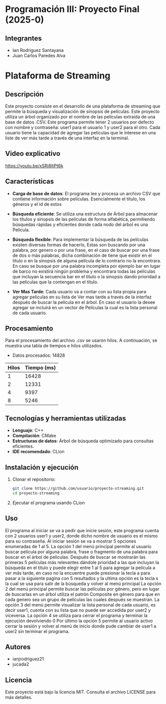 # Programación III: Proyecto Final (2025-0)

## Integrantes
- Ian Rodriguez Santayana
- Juan Carlos Paredes Alva

# Plataforma de Streaming

## Descripción

Este proyecto consiste en el desarrollo de una plataforma de streaming que permite la búsqueda y visualización de sinopsis de películas. Este proyecto utiliza un árbol organizado por el nombre de las películas extraída de una base de datos .CSV. Este programa permite tener 2 usuarios por defecto con nombre y contraseña: user1 para el usuario 1 y user2 para el otro. Cada usuario tiene la capacidad de agregar las películas que le interese en una liste de ver más tarde a través de una interfaz en la terminal.

## Video explicativo

https://youtu.be/xSRi8ItPt6k

## Características

- **Carga de base de datos**: El programa lee y procesa un archivo CSV que contiene información sobre películas. Esencialmente el titulo, los géneros y el id de estos
- **Búsqueda eficiente**: Se utiliza una estructura de Árbol para almacenar los títulos y sinopsis de las películas de forma alfabética, permitiendo búsquedas rápidas y eficientes donde cada nodo del árbol es una Película. 
- **Búsqueda flexible**:
  Para implementar la búsqueda de las películas existen diversas formas de hacerlo, Estas son buscando por una palabra, por genero o por una frase, en el caso de buscar por una frase de dos o más palabras, dicha combinación de tiene que existir en el titulo o en la sinopsis de alguna película de lo contrario no la encontrara. En caso se busque por una palabra incompleta por ejemplo bar en lugar de barco no existirá ningún problema y encontrara todas las películas que incluyan la secuencia bar en el titulo o la sinopsis dando prioridad a las películas que la contengan en el título.

- **Ver Mas Tarde**:
  Cada usuario va a contar con su lista propia para agregar películas en su lista de Ver mas tarde a través de la interfaz después de buscar la película en el árbol. En caso el usuario la desee agregar se incluirá en un vector de Películas la cual es la lista personal de cada usuario.


## Procesamiento

Para el procesamiento del archivo .csv se usaron hilos. A continuación, se muestra una tabla de tiempos e hilos utilizados.
- Datos procesados: 14828

| Hilos | Tiempo (ms) |
|-------|------------|
| 1     | 16428      |
| 2     | 12331      |
| 4     | 9397       |
| 8     | 5246       |

  

## Tecnologías y herramientas utilizadas

- **Lenguaje**: C++
- **Compilación**: CMake
- **Estructuras de datos**: Árbol de búsqueda optimizado para consultas eficientes.
- **IDE recomendado**: CLion

## Instalación y ejecución

1. Clonar el repositorio:
   ```bash
   git clone https://github.com/usuario/proyecto-streaming.git
   cd proyecto-streaming

2. Ejecutar el programa usando CLion
   
## Uso
El programa al iniciar se va a pedir que inicie sesión, este programa cuenta con 2 usuarios user1 y user2, donde dicho nombre de usuario es el mismo para su contraseña. Al iniciar sesión se va a mostrar 5 opciones enumeradas de 1 al 5.
La opción 1 del menú principal permite al usuario buscar película por alguna palabra, frase o fragmento de una palabra para buscar en el árbol de películas. Después de buscar se mostrarán las primeras 5 películas más relevantes dándole prioridad a las que incluyan la búsqueda en el titulo y puede elegir entre 1 al 5 para agregar la película a ver más tarde, en caso no la encuentre puede presionar la tecla a para pasar a la siguiente pagina con 5 resultados y la ultima opción es la tecla s la cual se usa para salir de la búsqueda y volver al menú principal
La opción 2 del menú principal permite buscar las películas por género, pero en lugar de buscarlas en un árbol utiliza el patrón Composite en género para que en cada genero sea un grupo de películas las cuales después se muestran.
La opción 3 del menú permite visualizar la lista personal de cada usuario, es decir user1, cuenta con su lista que no puede ser accedida por user2 y viceversa.
La opción 4 se utiliza para cerrar el programa y terminar la ejecución devolviendo 0
Por último la opción 5 permite al usuario activo cerrar la sesión y volver al menú de inicio donde pude cambiar de user1 a user2 sin terminar el programa.

## Autores
- ianjrodriguez21
- jucada2
  
## Licencia
Este proyecto está bajo la licencia MIT. Consulta el archivo LICENSE para más detalles.

